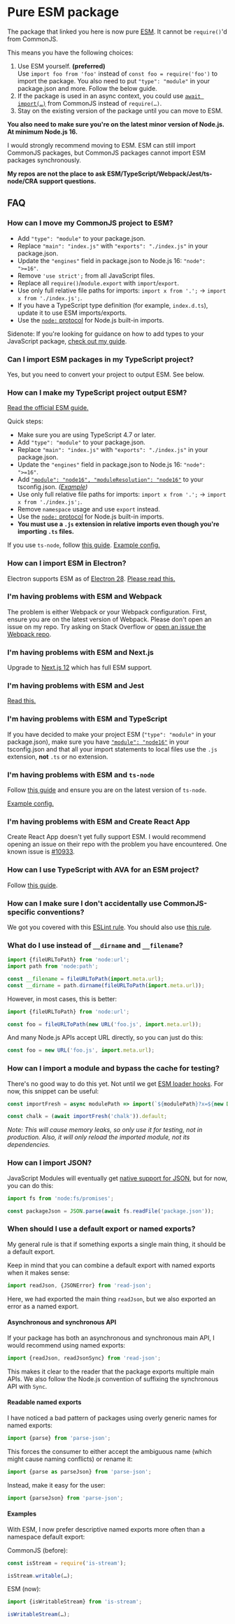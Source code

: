 # Pure ESM package

The package that linked you here is now pure [ESM](https://developer.mozilla.org/en-US/docs/Web/JavaScript/Guide/Modules). It cannot be `require()`'d from CommonJS.

This means you have the following choices:

1. Use ESM yourself. **(preferred)**\
  Use `import foo from 'foo'` instead of `const foo = require('foo')` to import the package. You also need to put `"type": "module"` in your package.json and more. Follow the below guide.
2. If the package is used in an async context, you could use [`await import(…)`](https://developer.mozilla.org/en-US/docs/Web/JavaScript/Reference/Statements/import#dynamic_imports) from CommonJS instead of `require(…)`.
3. Stay on the existing version of the package until you can move to ESM.

**You also need to make sure you're on the latest minor version of Node.js. At minimum Node.js 16.**

I would strongly recommend moving to ESM. ESM can still import CommonJS packages, but CommonJS packages cannot import ESM packages synchronously.

**My repos are not the place to ask ESM/TypeScript/Webpack/Jest/ts-node/CRA support questions.**

## FAQ

### How can I move my CommonJS project to ESM?

- Add `"type": "module"` to your package.json.
- Replace `"main": "index.js"` with `"exports": "./index.js"` in your package.json.
- Update the `"engines"` field in package.json to Node.js 16: `"node": ">=16"`.
- Remove `'use strict';` from all JavaScript files.
- Replace all `require()`/`module.export` with `import`/`export`.
- Use only full relative file paths for imports: `import x from '.';` → `import x from './index.js';`.
- If you have a TypeScript type definition (for example, `index.d.ts`), update it to use ESM imports/exports.
- Use the [`node:` protocol](https://nodejs.org/api/esm.html#esm_node_imports) for Node.js built-in imports.

Sidenote: If you're looking for guidance on how to add types to your JavaScript package, [check out my guide](https://github.com/sindresorhus/typescript-definition-style-guide).

### Can I import ESM packages in my TypeScript project?

Yes, but you need to convert your project to output ESM. See below.

### How can I make my TypeScript project output ESM?

[Read the official ESM guide.](https://www.typescriptlang.org/docs/handbook/esm-node.html)

Quick steps:

- Make sure you are using TypeScript 4.7 or later.
- Add `"type": "module"` to your package.json.
- Replace `"main": "index.js"` with `"exports": "./index.js"` in your package.json.
- Update the `"engines"` field in package.json to Node.js 16: `"node": ">=16"`.
- Add [`"module": "node16", "moduleResolution": "node16"`](https://www.typescriptlang.org/tsconfig#module) to your tsconfig.json. *([Example](https://github.com/sindresorhus/tsconfig/blob/main/tsconfig.json))*
- Use only full relative file paths for imports: `import x from '.';` → `import x from './index.js';`.
- Remove `namespace` usage and use `export` instead.
- Use the [`node:` protocol](https://nodejs.org/api/esm.html#esm_node_imports) for Node.js built-in imports.
- **You must use a `.js` extension in relative imports even though you're importing `.ts` files.**

If you use `ts-node`, follow [this guide](https://github.com/TypeStrong/ts-node/issues/1007). [Example config.](https://github.com/sindresorhus/got/blob/5f278d74125608b7abe75941cb6a71e21e0fb892/tsconfig.json#L17-L21)

### How can I import ESM in Electron?

Electron supports ESM as of [Electron 28](https://www.electronjs.org/blog/electron-28-0). [Please read this.](https://github.com/electron/electron/blob/main/docs/tutorial/esm.md)

### I'm having problems with ESM and Webpack

The problem is either Webpack or your Webpack configuration. First, ensure you are on the latest version of Webpack. Please don't open an issue on my repo. Try asking on Stack Overflow or [open an issue the Webpack repo](https://github.com/webpack/webpack).

### I'm having problems with ESM and Next.js

Upgrade to [Next.js 12](https://nextjs.org/blog/next-12#es-modules-support-and-url-imports) which has full ESM support.

### I'm having problems with ESM and Jest

[Read this.](https://jestjs.io/docs/ecmascript-modules)

### I'm having problems with ESM and TypeScript

If you have decided to make your project ESM (`"type": "module"` in your package.json), make sure you have [`"module": "node16"`](https://www.typescriptlang.org/tsconfig#module) in your tsconfig.json and that all your import statements to local files use the `.js` extension, **not** `.ts` or no extension.

### I'm having problems with ESM and `ts-node`

Follow [this guide](https://github.com/TypeStrong/ts-node/issues/1007) and ensure you are on the latest version of `ts-node`.

[Example config.](https://github.com/sindresorhus/got/blob/5f278d74125608b7abe75941cb6a71e21e0fb892/tsconfig.json#L17-L21)

### I'm having problems with ESM and Create React App

Create React App doesn't yet fully support ESM. I would recommend opening an issue on their repo with the problem you have encountered. One known issue is [#10933](https://github.com/facebook/create-react-app/issues/10933).

### How can I use TypeScript with AVA for an ESM project?

Follow [this guide](https://github.com/avajs/ava/blob/main/docs/recipes/typescript.md#for-packages-with-type-module).

### How can I make sure I don't accidentally use CommonJS-specific conventions?

We got you covered with this [ESLint rule](https://github.com/sindresorhus/eslint-plugin-unicorn/blob/main/docs/rules/prefer-module.md). You should also use [this rule](https://github.com/sindresorhus/eslint-plugin-unicorn/blob/main/docs/rules/prefer-node-protocol.md).

### What do I use instead of `__dirname` and `__filename`?

```js
import {fileURLToPath} from 'node:url';
import path from 'node:path';

const __filename = fileURLToPath(import.meta.url);
const __dirname = path.dirname(fileURLToPath(import.meta.url));
```

However, in most cases, this is better:

```js
import {fileURLToPath} from 'node:url';

const foo = fileURLToPath(new URL('foo.js', import.meta.url));
```

And many Node.js APIs accept URL directly, so you can just do this:

```js
const foo = new URL('foo.js', import.meta.url);
```

### How can I import a module and bypass the cache for testing?

There's no good way to do this yet. Not until we get [ESM loader hooks](https://github.com/nodejs/modules/issues/307). For now, this snippet can be useful:

```js
const importFresh = async modulePath => import(`${modulePath}?x=${new Date()}`);

const chalk = (await importFresh('chalk')).default;
```

*Note: This will cause memory leaks, so only use it for testing, not in production. Also, it will only reload the imported module, not its dependencies.*

### How can I import JSON?

JavaScript Modules will eventually get [native support for JSON](https://github.com/tc39/proposal-json-modules), but for now, you can do this:

```js
import fs from 'node:fs/promises';

const packageJson = JSON.parse(await fs.readFile('package.json'));
```

### When should I use a default export or named exports?

My general rule is that if something exports a single main thing, it should be a default export.

Keep in mind that you can combine a default export with named exports when it makes sense:

```js
import readJson, {JSONError} from 'read-json';
```

Here, we had exported the main thing `readJson`, but we also exported an error as a named export.

#### Asynchronous and synchronous API

If your package has both an asynchronous and synchronous main API, I would recommend using named exports:

```js
import {readJson, readJsonSync} from 'read-json';
```

This makes it clear to the reader that the package exports multiple main APIs. We also follow the Node.js convention of suffixing the synchronous API with `Sync`.

#### Readable named exports

I have noticed a bad pattern of packages using overly generic names for named exports:

```js
import {parse} from 'parse-json';
```

This forces the consumer to either accept the ambiguous name (which might cause naming conflicts) or rename it:

```js
import {parse as parseJson} from 'parse-json';
```

Instead, make it easy for the user:

```js
import {parseJson} from 'parse-json';
```

#### Examples

With ESM, I now prefer descriptive named exports more often than a namespace default export:

CommonJS (before):

```js
const isStream = require('is-stream');

isStream.writable(…);
```

ESM (now):

```js
import {isWritableStream} from 'is-stream';

isWritableStream(…);
```
